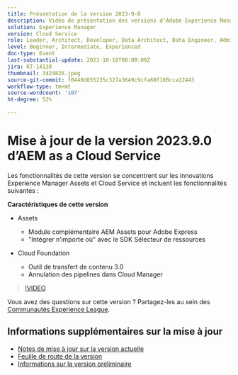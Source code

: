 ```yaml
---
title: Présentation de la version 2023-9-0
description: Vidéo de présentation des versions d’Adobe Experience Manager as a Cloud Service 2023.9.0
solution: Experience Manager
version: Cloud Service
role: Leader, Architect, Developer, Data Architect, Data Engineer, Admin, User
level: Beginner, Intermediate, Experienced
doc-type: Event
last-substantial-update: 2023-10-16T00:00:00Z
jira: KT-14130
thumbnail: 3424826.jpeg
source-git-commit: f0440d855235c327a3649c9cfa68f108cca12443
workflow-type: tm+mt
source-wordcount: '107'
ht-degree: 52%

---
```


# Mise à jour de la version 2023.9.0 d’AEM as a Cloud Service

Les fonctionnalités de cette version se concentrent sur les innovations Experience Manager Assets et Cloud Service et incluent les fonctionnalités suivantes :

**Caractéristiques de cette version**

* Assets
   * Module complémentaire AEM Assets pour Adobe Express
   * &quot;Intégrer n’importe où&quot; avec le SDK Sélecteur de ressources

* Cloud Foundation
   * Outil de transfert de contenu 3.0
   * Annulation des pipelines dans Cloud Manager

>[!VIDEO](https://video.tv.adobe.com/v/3424826/?learn=on)

Vous avez des questions sur cette version ?  Partagez-les au sein des [Communautés Experience League](https://adobe.ly/3rMScIU).

## Informations supplémentaires sur la mise à jour

* [Notes de mise à jour sur la version actuelle](https://experienceleague.adobe.com/docs/experience-manager-cloud-service/content/release-notes/home.html?lang=fr)
* [Feuille de route de la version](https://experienceleague.adobe.com/docs/experience-manager-release-information/aem-release-updates/update-releases-roadmap.html?lang=fr)
* [Informations sur la version préliminaire](https://experienceleague.adobe.com/docs/experience-manager-cloud-service/content/release-notes/prerelease.html?lang=fr)
